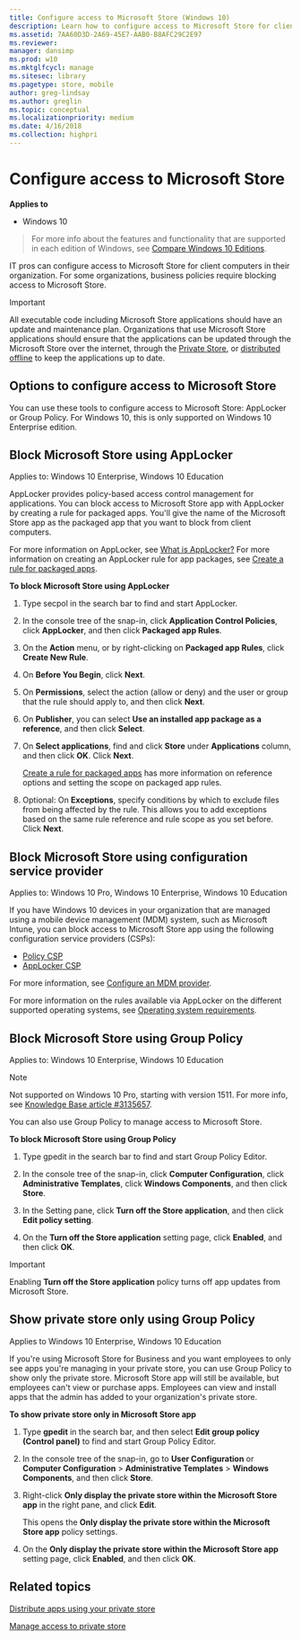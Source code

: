 ```yaml
---
title: Configure access to Microsoft Store (Windows 10)
description: Learn how to configure access to Microsoft Store for client computers and mobile devices in your organization.
ms.assetid: 7AA60D3D-2A69-45E7-AAB0-B8AFC29C2E97
ms.reviewer: 
manager: dansimp
ms.prod: w10
ms.mktglfcycl: manage
ms.sitesec: library
ms.pagetype: store, mobile
author: greg-lindsay
ms.author: greglin
ms.topic: conceptual
ms.localizationpriority: medium
ms.date: 4/16/2018
ms.collection: highpri
---
```


# Configure access to Microsoft Store


**Applies to**

-   Windows 10

>For more info about the features and functionality that are supported in each edition of Windows, see [Compare Windows 10 Editions](https://www.microsoft.com/WindowsForBusiness/Compare).

IT pros can configure access to Microsoft Store for client computers in their organization. For some organizations, business policies require blocking access to Microsoft Store.

> [!Important]
> All executable code including Microsoft Store applications should have an update and maintenance plan.  Organizations that use Microsoft Store applications should ensure that the applications can be updated through the Microsoft Store over the internet, through the [Private Store](/microsoft-store/distribute-apps-from-your-private-store), or [distributed offline](/microsoft-store/distribute-offline-apps) to keep the applications up to date.

## Options to configure access to Microsoft Store

You can use these tools to configure access to Microsoft Store: AppLocker or Group Policy. For Windows 10, this is only supported on Windows 10 Enterprise edition.

## <a href="" id="block-store-applocker"></a>Block Microsoft Store using AppLocker

Applies to: Windows 10 Enterprise, Windows 10 Education


AppLocker provides policy-based access control management for applications. You can block access to Microsoft Store app with AppLocker by creating a rule for packaged apps. You'll give the name of the Microsoft Store app as the packaged app that you want to block from client computers.

For more information on AppLocker, see [What is AppLocker?](/windows/device-security/applocker/what-is-applocker) For more information on creating an AppLocker rule for app packages, see [Create a rule for packaged apps](/windows/device-security/applocker/create-a-rule-for-packaged-apps).

**To block Microsoft Store using AppLocker**

1.  Type secpol in the search bar to find and start AppLocker.

2.  In the console tree of the snap-in, click **Application Control Policies**, click **AppLocker**, and then click **Packaged app Rules**.

3.  On the **Action** menu, or by right-clicking on **Packaged app Rules**, click **Create New Rule**.

4.  On **Before You Begin**, click **Next**.

5.  On **Permissions**, select the action (allow or deny) and the user or group that the rule should apply to, and then click **Next**.

6.  On **Publisher**, you can select **Use an installed app package as a reference**, and then click **Select**.

7.  On **Select applications**, find and click **Store** under **Applications** column, and then click **OK**. Click **Next**.

    [Create a rule for packaged apps](/windows/device-security/applocker/create-a-rule-for-packaged-apps) has more information on reference options and setting the scope on packaged app rules.

8.  Optional: On **Exceptions**, specify conditions by which to exclude files from being affected by the rule. This allows you to add exceptions based on the same rule reference and rule scope as you set before. Click **Next**.

## <a href="" id="block-store-csp"></a>Block Microsoft Store using configuration service provider

Applies to: Windows 10 Pro, Windows 10 Enterprise, Windows 10 Education

If you have Windows 10 devices in your organization that are managed using a mobile device management (MDM) system, such as Microsoft Intune, you can block access to Microsoft Store app using the following configuration service providers (CSPs):

- [Policy CSP](/windows/client-management/mdm/policy-configuration-service-provider)
- [AppLocker CSP](/windows/client-management/mdm/applocker-csp)

For more information, see [Configure an MDM provider](/microsoft-store/configure-mdm-provider-microsoft-store-for-business).

For more information on the rules available via AppLocker on the different supported operating systems, see [Operating system requirements](/windows/security/threat-protection/windows-defender-application-control/applocker/requirements-to-use-applocker#operating-system-requirements).


## <a href="" id="block-store-group-policy"></a>Block Microsoft Store using Group Policy


Applies to: Windows 10 Enterprise, Windows 10 Education 

> [!Note]
> Not supported on Windows 10 Pro, starting with version 1511. For more info, see [Knowledge Base article #3135657](https://support.microsoft.com/kb/3135657).

You can also use Group Policy to manage access to Microsoft Store.

**To block Microsoft Store using Group Policy**

1.  Type gpedit in the search bar to find and start Group Policy Editor.

2.  In the console tree of the snap-in, click **Computer Configuration**, click **Administrative Templates**, click **Windows Components**, and then click **Store**.

3.  In the Setting pane, click **Turn off the Store application**, and then click **Edit policy setting**.

4.  On the **Turn off the Store application** setting page, click **Enabled**, and then click **OK**.

> [!Important]
> Enabling **Turn off the Store application** policy turns off app updates from Microsoft Store.  

## Show private store only using Group Policy 

Applies to Windows 10 Enterprise, Windows 10 Education

If you're using Microsoft Store for Business and you want employees to only see apps you're managing in your private store, you can use Group Policy to show only the private store. Microsoft Store app will still be available, but employees can't view or purchase apps. Employees can view and install apps that the admin has added to your organization's private store. 

**To show private store only in Microsoft Store app**

1. Type **gpedit** in the search bar, and then select **Edit group policy (Control panel)** to find and start Group Policy Editor.

2. In the console tree of the snap-in, go to **User Configuration** or **Computer Configuration** > **Administrative Templates** > **Windows Components**, and then click **Store**.

3. Right-click **Only display the private store within the Microsoft Store app** in the right pane, and click **Edit**.

    This opens the **Only display the private store within the Microsoft Store app** policy settings.

4. On the **Only display the private store within the Microsoft Store app** setting page, click **Enabled**, and then click **OK**.

## Related topics

[Distribute apps using your private store](/microsoft-store/distribute-apps-from-your-private-store)

[Manage access to private store](/microsoft-store/manage-access-to-private-store)


 